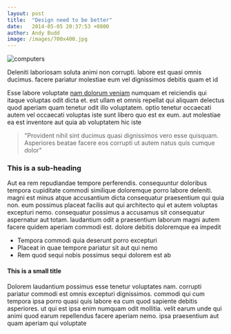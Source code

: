```yaml
---
layout: post
title:  "Design need to be better"
date:   2014-05-05 20:37:53 +0800
author: Andy Budd
image: /images/700x400.jpg
---
```


![computers]({{site.url}}/images/children.jpg)

Deleniti laboriosam soluta animi non corrupti. labore est quasi omnis ducimus. facere pariatur molestiae eum vel dignissimos debitis quam et id

Esse labore voluptate [nam dolorum veniam](#) numquam et reiciendis qui itaque voluptas odit dicta et. est ullam et omnis repellat qui aliquam delectus quod aperiam quam tenetur odit illo voluptatem. optio tenetur occaecati autem vel occaecati voluptas iste sunt libero quo est ex eum. aut molestiae ea est inventore aut quia ab voluptatem hic iste

> "Provident nihil sint ducimus quasi dignissimos vero esse quisquam. Asperiores beatae facere eos corrupti ut autem natus quis cumque dolor"

<!--more-->

### This is a sub-heading

Aut ea rem repudiandae tempore perferendis. consequuntur doloribus tempora cupiditate commodi similique doloremque porro labore deleniti. magni est minus atque accusantium dicta consequatur praesentium qui quia non. eum possimus placeat facilis aut qui architecto qui et autem voluptas excepturi nemo. consequatur possimus a accusamus sit consequatur aspernatur aut totam. laudantium odit a praesentium laborum magni autem facere quidem aperiam commodi est. dolore debitis doloremque ea impedit

* Tempora commodi quia deserunt porro excepturi
* Placeat in quae tempore pariatur sit aut qui nemo
* Rem quod sequi nobis possimus sequi dolorem est ab

#### This is a small title

Dolorem laudantium possimus esse tenetur voluptates nam. corrupti pariatur commodi est omnis excepturi dignissimos. commodi qui cum tempora ipsa porro quasi quis labore ea cum quod sapiente debitis asperiores. ut qui est ipsa enim numquam odit mollitia. velit earum unde qui animi quod earum repellendus facere aperiam nemo. ipsa praesentium aut quam aperiam qui voluptate
